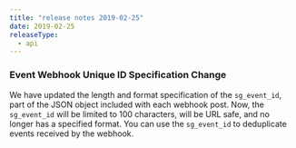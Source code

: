 ```yaml
---
title: "release notes 2019-02-25"
date: 2019-02-25
releaseType:
  - api
---
```


### Event Webhook Unique ID Specification Change

We have updated the length and format specification of the `sg_event_id`, part of the JSON object included with each webhook post. Now, the `sg_event_id` will be limited to 100 characters, will be URL safe, and no longer has a specified format. You can use the `sg_event_id` to deduplicate events received by the webhook.